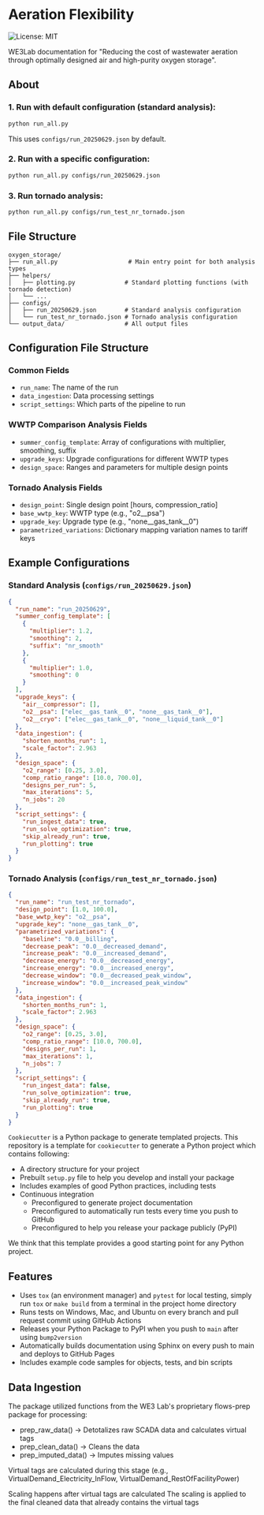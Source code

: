 # Aeration Flexibility

![License: MIT](https://img.shields.io/badge/License-MIT-blue.svg)

WE3Lab documentation for "Reducing the cost of wastewater aeration through optimally designed air and high-purity oxygen storage".

## About


### 1. Run with default configuration (standard analysis):
```bash
python run_all.py
```
This uses `configs/run_20250629.json` by default.

### 2. Run with a specific configuration:
```bash
python run_all.py configs/run_20250629.json
```

### 3. Run tornado analysis:
```bash
python run_all.py configs/run_test_nr_tornado.json
```

## File Structure

```
oxygen_storage/
├── run_all.py                    # Main entry point for both analysis types
├── helpers/
│   ├── plotting.py              # Standard plotting functions (with tornado detection)
│   └── ...
├── configs/
│   ├── run_20250629.json        # Standard analysis configuration
│   └── run_test_nr_tornado.json # Tornado analysis configuration
└── output_data/                 # All output files
```


## Configuration File Structure

### Common Fields
- `run_name`: The name of the run
- `data_ingestion`: Data processing settings
- `script_settings`: Which parts of the pipeline to run

### WWTP Comparison Analysis Fields
- `summer_config_template`: Array of configurations with multiplier, smoothing, suffix
- `upgrade_keys`: Upgrade configurations for different WWTP types
- `design_space`: Ranges and parameters for multiple design points

### Tornado Analysis Fields
- `design_point`: Single design point [hours, compression_ratio]
- `base_wwtp_key`: WWTP type (e.g., "o2__psa")
- `upgrade_key`: Upgrade type (e.g., "none__gas_tank__0")
- `parametrized_variations`: Dictionary mapping variation names to tariff keys

## Example Configurations

### Standard Analysis (`configs/run_20250629.json`)
```json
{
  "run_name": "run_20250629",
  "summer_config_template": [
    {
      "multiplier": 1.2,
      "smoothing": 2,
      "suffix": "nr_smooth"
    },
    {
      "multiplier": 1.0,
      "smoothing": 0
    }
  ],
  "upgrade_keys": {
    "air__compressor": [],
    "o2__psa": ["elec__gas_tank__0", "none__gas_tank__0"],
    "o2__cryo": ["elec__gas_tank__0", "none__liquid_tank__0"]
  },
  "data_ingestion": {
    "shorten_months_run": 1,
    "scale_factor": 2.963
  },
  "design_space": {
    "o2_range": [0.25, 3.0],
    "comp_ratio_range": [10.0, 700.0],
    "designs_per_run": 5,
    "max_iterations": 5,
    "n_jobs": 20
  },
  "script_settings": {
    "run_ingest_data": true,
    "run_solve_optimization": true,
    "skip_already_run": true,
    "run_plotting": true
  }
}
```

### Tornado Analysis (`configs/run_test_nr_tornado.json`)
```json
{
  "run_name": "run_test_nr_tornado",
  "design_point": [1.0, 100.0],
  "base_wwtp_key": "o2__psa",
  "upgrade_key": "none__gas_tank__0",
  "parametrized_variations": {
    "baseline": "0.0__billing",
    "decrease_peak": "0.0__decreased_demand",
    "increase_peak": "0.0__increased_demand",
    "decrease_energy": "0.0__decreased_energy",
    "increase_energy": "0.0__increased_energy",
    "decrease_window": "0.0__decreased_peak_window",
    "increase_window": "0.0__increased_peak_window"
  },
  "data_ingestion": {
    "shorten_months_run": 1,
    "scale_factor": 2.963
  },
  "design_space": {
    "o2_range": [0.25, 3.0],
    "comp_ratio_range": [10.0, 700.0],
    "designs_per_run": 1,
    "max_iterations": 1,
    "n_jobs": 7
  },
  "script_settings": {
    "run_ingest_data": false,
    "run_solve_optimization": true,
    "skip_already_run": true,
    "run_plotting": true
  }
}
```

`Cookiecutter` is a Python package to generate templated projects.
This repository is a template for `cookiecutter` to generate a Python project which contains following:

-   A directory structure for your project
-   Prebuilt `setup.py` file to help you develop and install your package
-   Includes examples of good Python practices, including tests
-   Continuous integration
    -   Preconfigured to generate project documentation
    -   Preconfigured to automatically run tests every time you push to GitHub
    -   Preconfigured to help you release your package publicly (PyPI)

We think that this template provides a good starting point for any Python project.

## Features

-   Uses `tox` (an environment manager) and `pytest` for local testing, simply run `tox`
    or `make build` from a terminal in the project home directory
-   Runs tests on Windows, Mac, and Ubuntu on every branch and pull request commit using
    GitHub Actions
-   Releases your Python Package to PyPI when you push to `main` after using
    `bump2version`
-   Automatically builds documentation using Sphinx on every push to main and deploys
    to GitHub Pages
-   Includes example code samples for objects, tests, and bin scripts

## Data Ingestion

The package utilized functions from the WE3 Lab's proprietary flows-prep package for processing:
- prep_raw_data() → Detotalizes raw SCADA data and calculates virtual tags
- prep_clean_data() → Cleans the data
- prep_imputed_data() → Imputes missing values

Virtual tags are calculated during this stage
(e.g., VirtualDemand_Electricity_InFlow, VirtualDemand_RestOfFacilityPower)

Scaling happens after virtual tags are calculated
The scaling is applied to the final cleaned data that already contains the virtual tags